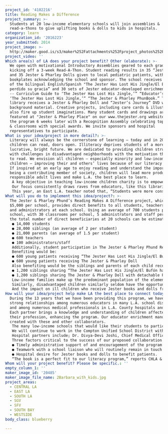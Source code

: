 ```yaml
---
project_id: '4102216'
title: Reading Makes a Difference
project_summary: >-
  Students at 20 low-income elementary schools will join assemblies &
  read-a-thons to give uplifting books & dolls to kids in hospitals.
category: learn
organization_id: '2016223'
year_submitted: 2014
project_image: >-
  http://maker.good.is/s3/maker%252Fattachments%252Fproject_photos%252Fimages%252F20485%252Fdisplay%252F2Barbara_with_kids.jpg=c570x385
project_video: ''
Which area(s) of LA does your project benefit? Other (elaborate): >-
  We open with motivational Introductory Assemblies geared to each grade level,
  kicking off a 3-week Read-A-Thon. Student reading results in 35 “Jester” books
  and 35 Jester & Pharley Dolls given to local pediatric patients, with
  bookplates acknowledging the school and sponsor. The school receives 30 copies
  of the bilingual English/Spanish "The Jester Has Lost His Jingle/El Bufón ha
  perdido su gracia” and 30 sets of Jester educator-developed enrichment manuals
  -- Curriculum Guide to ‘The Jester Has Lost His Jingle,’” “Educator’s Guide to
  ‘The Jester Has Lost His Jingle,’” “The Jester & Pharley PhunBook.” The
  library receives a Jester & Pharley Doll and “Jester’s Journey” DVD with
  background material. Creative projects, including care cards & illustrations,
  also fire up student imaginations. Many student cards and drawings are
  featured at "Jester & Pharley Place" on our www.thejester.org website. We cap
  the program 6 weeks later with a Recognition Assembly celebrating top readers
  & classrooms with special awards. We invite sponsors and hospital
  representatives to participate.
What is your idea/project in more detail?: >-
  Literacy will always be the cornerstone of learning – today and in 2050. When
  children can read, doors open. Illiteracy deprives students of a more
  lucrative, bright future. We are dedicated to providing children struggling
  with challenges in disadvantaged neighborhoods with the motivation they need
  to read. We envision all children – especially minority and low-income
  children – improving their and others’ lives because of our literacy program.
  If inspired at an early age to enjoy reading and understand the importance of
  being a contributing member of society, children will lead more productive and
  responsible adult lives and make L.A. the best place to learn. 
   A key objective in teaching low-income children charity is to empower them. Schools praise our program for providing disadvantaged students with a concrete way to GIVE. When students see they can help others simply by reading, they realize they can give of themselves without having to donate money. As we motivate students to give, a love for reading develops. They become empowered learners. Principals report seeing stronger readers and lasting, positive character development that begins with The Jester program. Our project helps children learn as they find joy, meaning and new ideas in books. 
   Our focus consistently draws raves from educators, like this librarian who shepherded our first program: “The most profound impact was in the read-a-thon by which students could give ‘Jester’ books & dolls to children in our local hospital. The level of participation and enthusiasm has been phenomenal. Most of our students are too poor to purchase ‘The Jester’ for themselves, but they care deeply about others. We work very hard to reinforce the importance of caring to our students, so that as they grow older they are tempted less by drugs and violence and more by empathy toward their fellow human beings. Character education requires a way for children to show their character. By offering students the opportunity to actually give something to other children through their own efforts, you enriched their lives immeasurably.”
   This year, an East L.A. teacher noted that, “Students were more conscious of their choice of words, attitudes and beliefs, of friendship, respect, bullying, negative attitudes and they tried more honestly to be more positive.” Teachers tell us their students want to be “just like The Jester” and live up to The Jester’s motto: “It’s up to us to make a difference. It’s up to us to care."
What will you do to implement this idea/project?: >-
  The Jester & Pharley Phund’s Reading Makes A Difference project, which costs
  $5,000 per school, provides direct benefits to all students, teachers, staff
  and administrators at each school. Using an average of 700 students per
  school, with 30 classrooms per school, 5 administrators and staff per school,
  the total number of direct beneficiaries at 20 schools can be estimated to be:
   ● 14,000 students
   ● 28,000 siblings (an average of 2 per student)
   ● 21,000 parents (an average of 1.5 per student)
   ● 600 teachers
   ● 100 administrators/staff
   Additionally, student participation in The Jester & Pharley Phund Read-A-Thon will result in 35 copies of “The Jester Has Lost His Jingle/El Bufón ha perdido su gracia” and 35 Jester & Pharley Dolls per school donated to an L.A. County hospital.
   Benefiting would be:
   ● 600 young patients receiving “The Jester Has Lost His Jingle/El Bufón ha perdido su gracia”
   ● 600 young patients receiving The Jester & Pharley Doll
   Also benefiting would be the siblings and parents of each child receiving the gift. Since many recipients will be from Spanish-speaking households, the parents would be able to share the powerful uplifting messages of the book with their children in their native language.
   ● 1,200 siblings sharing “The Jester Has Lost His Jingle/El Bufón ha perdido su gracia”
   ● 1,200 siblings sharing The Jester & Pharley Doll with detachable Pharley 
   Low-income families make up the predominant population of the elementary schools with which we partner (elementary population compiled from California Department of Education data). For many, Spanish is their first language. Students at these schools can encounter serious difficulties in acquiring English-language skills quickly. Literacy is the key to becoming an independent learner in all disciplines and our project facilitates literacy development in a fun and efficacious way.
   Similarly, disadvantaged children similarly seldom have the opportunity to act as benefactors. The Jester not only encourages students to consider the needs of others but also provides, through the chance to give Jester books and dolls, a means to channel growing compassion into concrete action.
   And the impact on ill children who receive Jester books and dolls from student participation in our Read-A-Thons is profound. These children often have few, if any, books of their own and urgently need the emotional, educational and therapeutic support The Jester & Pharley book and doll provide.
How will your idea/project help make LA the best place to connect today? In LA2050?: >-
  During the 13 years that we have been providing this program, we have built
  strong relationships among numerous educators in many L.A. school districts
  and among numerous medical professionals in L.A. County hospitals and clinics.
  Each partner brings a knowledge and understanding of children affected by
  their profession, enhancing the program. Our educator enrichment manuals were
  created with these and other collaborators. 
   The many low-income schools that would like their students to participate in this program come from throughout the county. Christopher J. Steinhauser, Superintendent of the Long Beach Unified School District, is a key collaborator. He has seen positive results in the 15 district elementary schools in which our project has already been implemented and would like to see it boost literacy in the 39 others. In 2013, Phund Executive Director Barbara Saltzman was presented with the Superintendent’s Distinguished Community Service Award for inspiring Long Beach students to read and care about others through this program.
   We will continue to work in the Compton Unified School District with Jefferson Elementary Principal Mario Marcos and Afterschool Program Coordinator Rea Young as well as Dr. Abimmbola Ajala, Assistant Superintendent of Educational Services. Having successfully brought the program to Jefferson and Carver schools, we have been asked to bring it to more of the district’s 28 elementary schools.
   Hospital partners include; Dr. Divya-Devi Joshi, Chief Medical Officer, Miller Children’s Hospital Long Beach; Dr. Ernest Katz, Director of Behavioral Sciences, Children’s Hospital L.A.; Dr. Julie E. Noble, Coordinator of Community Advocacy, Pediatrics Dept. of Harbor-UCLA Medical Center; Cesar Armendariz, Vice President of Business Development, White Memorial Medical Center; Tanya Ybarra, Director of Child Life at California Hospital, and many others. 
   Three factors critical to the success of our proposed collaboration are:
   ● Timely administrative support of and encouragement of the program at the school and district level 
   ● Teamwork with a school liaison who will routinely remain in touch with The Phund throughout the program. Regular communication is vital to maintaining the quality and consistency of the program and working through any slight bumps that might occur along the way. 
   ● Hospital desire for Jester books and dolls to benefit patients.
   “The book is a perfect fit to our literacy program,” reports CHLA & others.
Whom will your project benefit? Please be specific.: ''
empty_column_1: ''
maker_image_id: '20485'
maker_image_file_name: 2Barbara_with_kids.jpg
project_areas:
  - CENTRAL LA
  - EAST LA
  - SOUTH LA
  - SGV
  - SFV
  - SOUTH BAY
  - WESTSIDE
body_class: blueberry

---
```

